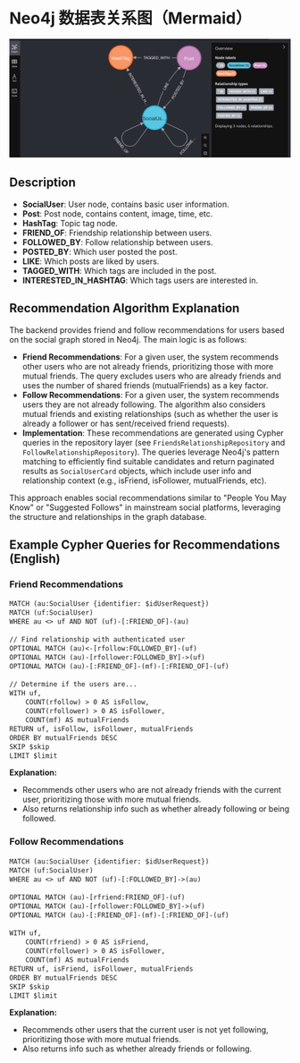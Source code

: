 # Neo4j 数据表关系图（Mermaid）

![img.png](img.png)

## Description
- **SocialUser**: User node, contains basic user information.
- **Post**: Post node, contains content, image, time, etc.
- **HashTag**: Topic tag node.
- **FRIEND_OF**: Friendship relationship between users.
- **FOLLOWED_BY**: Follow relationship between users.
- **POSTED_BY**: Which user posted the post.
- **LIKE**: Which posts are liked by users.
- **TAGGED_WITH**: Which tags are included in the post.
- **INTERESTED_IN_HASHTAG**: Which tags users are interested in.

## Recommendation Algorithm Explanation

The backend provides friend and follow recommendations for users based on the social graph stored in Neo4j. The main logic is as follows:

- **Friend Recommendations**: For a given user, the system recommends other users who are not already friends, prioritizing those with more mutual friends. The query excludes users who are already friends and uses the number of shared friends (mutualFriends) as a key factor.
- **Follow Recommendations**: For a given user, the system recommends users they are not already following. The algorithm also considers mutual friends and existing relationships (such as whether the user is already a follower or has sent/received friend requests).
- **Implementation**: These recommendations are generated using Cypher queries in the repository layer (see `FriendsRelationshipRepository` and `FollowRelationshipRepository`). The queries leverage Neo4j's pattern matching to efficiently find suitable candidates and return paginated results as `SocialUserCard` objects, which include user info and relationship context (e.g., isFriend, isFollower, mutualFriends, etc).

This approach enables social recommendations similar to "People You May Know" or "Suggested Follows" in mainstream social platforms, leveraging the structure and relationships in the graph database.

## Example Cypher Queries for Recommendations (English)

### Friend Recommendations
```cypher
MATCH (au:SocialUser {identifier: $idUserRequest})
MATCH (uf:SocialUser)
WHERE au <> uf AND NOT (uf)-[:FRIEND_OF]-(au)

// Find relationship with authenticated user
OPTIONAL MATCH (au)<-[rfollow:FOLLOWED_BY]-(uf)
OPTIONAL MATCH (au)-[rfollower:FOLLOWED_BY]->(uf)
OPTIONAL MATCH (au)-[:FRIEND_OF]-(mf)-[:FRIEND_OF]-(uf)

// Determine if the users are...
WITH uf,
    COUNT(rfollow) > 0 AS isFollow,
    COUNT(rfollower) > 0 AS isFollower,
    COUNT(mf) AS mutualFriends
RETURN uf, isFollow, isFollower, mutualFriends
ORDER BY mutualFriends DESC
SKIP $skip
LIMIT $limit
```
**Explanation:**
- Recommends other users who are not already friends with the current user, prioritizing those with more mutual friends.
- Also returns relationship info such as whether already following or being followed.

### Follow Recommendations
```cypher
MATCH (au:SocialUser {identifier: $idUserRequest})
MATCH (uf:SocialUser)
WHERE au <> uf AND NOT (uf)-[:FOLLOWED_BY]->(au)

OPTIONAL MATCH (au)-[rfriend:FRIEND_OF]-(uf)
OPTIONAL MATCH (au)-[rfollower:FOLLOWED_BY]->(uf)
OPTIONAL MATCH (au)-[:FRIEND_OF]-(mf)-[:FRIEND_OF]-(uf)

WITH uf,
    COUNT(rfriend) > 0 AS isFriend,
    COUNT(rfollower) > 0 AS isFollower,
    COUNT(mf) AS mutualFriends
RETURN uf, isFriend, isFollower, mutualFriends
ORDER BY mutualFriends DESC
SKIP $skip
LIMIT $limit
```
**Explanation:**
- Recommends other users that the current user is not yet following, prioritizing those with more mutual friends.
- Also returns info such as whether already friends or following.

